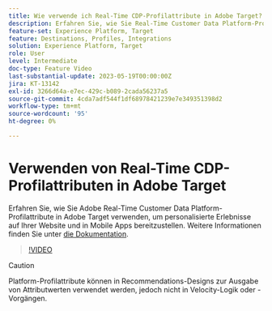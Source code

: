 ```yaml
---
title: Wie verwende ich Real-Time CDP-Profilattribute in Adobe Target?
description: Erfahren Sie, wie Sie Real-Time Customer Data Platform-Profilattribute in Adobe Target verwenden, um personalisierte Erlebnisse auf Ihrer Website und in Mobile Apps bereitzustellen.
feature-set: Experience Platform, Target
feature: Destinations, Profiles, Integrations
solution: Experience Platform, Target
role: User
level: Intermediate
doc-type: Feature Video
last-substantial-update: 2023-05-19T00:00:00Z
jira: KT-13142
exl-id: 3266d64a-e7ec-429c-b089-2cada56237a5
source-git-commit: 4cda7adf544f1df68978421239e7e349351398d2
workflow-type: tm+mt
source-wordcount: '95'
ht-degree: 0%

---
```


# Verwenden von Real-Time CDP-Profilattributen in Adobe Target

Erfahren Sie, wie Sie Adobe Real-Time Customer Data Platform-Profilattribute in Adobe Target verwenden, um personalisierte Erlebnisse auf Ihrer Website und in Mobile Apps bereitzustellen. Weitere Informationen finden Sie unter [die Dokumentation](https://experienceleague.adobe.com/docs/target/using/integrate/integrating-with-rtcdp.html?lang=de).

>[!VIDEO](https://video.tv.adobe.com/v/3419318/?learn=on)

>[!CAUTION]
>
>Platform-Profilattribute können in Recommendations-Designs zur Ausgabe von Attributwerten verwendet werden, jedoch nicht in Velocity-Logik oder -Vorgängen.

